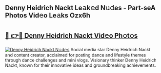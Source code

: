 ## Denny Heidrich Nackt Le𝚊k𝚎d N𝚞𝚍es - Part-seA Photos Vid𝚎o Le𝚊ks Ozx6h

# <h2><a href="http://fbake4.evod.top/?m=Denny+Heidrich+Nackt">🔗 👉🔴 Denny Heidrich Nackt Vid𝚎o Ph𝚘t𝚘s</a></h2>

[![Denny Heidrich Nackt N𝚞d𝚎s](https://i.imgur.com/8V9OHl7.gif)](http://fbake4.evod.top/?m=Denny+Heidrich+Nackt)
Social media star Denny Heidrich Nackt and content creator, acclaimed for posting dance and lifestyle themes through dance challenges and mini vlogs. Visionary thinker Denny Heidrich Nackt, known for their innovative ideas and groundbreaking achievements. 

